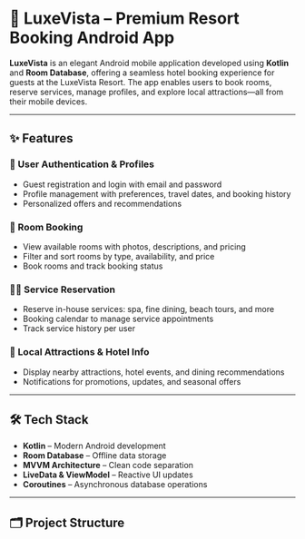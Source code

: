 # 🌴 LuxeVista – Premium Resort Booking Android App

**LuxeVista** is an elegant Android mobile application developed using **Kotlin** and **Room Database**, offering a seamless hotel booking experience for guests at the LuxeVista Resort. The app enables users to book rooms, reserve services, manage profiles, and explore local attractions—all from their mobile devices.

---

## ✨ Features

### 🔐 User Authentication & Profiles
- Guest registration and login with email and password
- Profile management with preferences, travel dates, and booking history
- Personalized offers and recommendations

### 🏨 Room Booking
- View available rooms with photos, descriptions, and pricing
- Filter and sort rooms by type, availability, and price
- Book rooms and track booking status

### 💆‍♀️ Service Reservation
- Reserve in-house services: spa, fine dining, beach tours, and more
- Booking calendar to manage service appointments
- Track service history per user

### 🌴 Local Attractions & Hotel Info
- Display nearby attractions, hotel events, and dining recommendations
- Notifications for promotions, updates, and seasonal offers

---

## 🛠 Tech Stack

- **Kotlin** – Modern Android development
- **Room Database** – Offline data storage
- **MVVM Architecture** – Clean code separation
- **LiveData & ViewModel** – Reactive UI updates
- **Coroutines** – Asynchronous database operations

---

## 🗂 Project Structure

